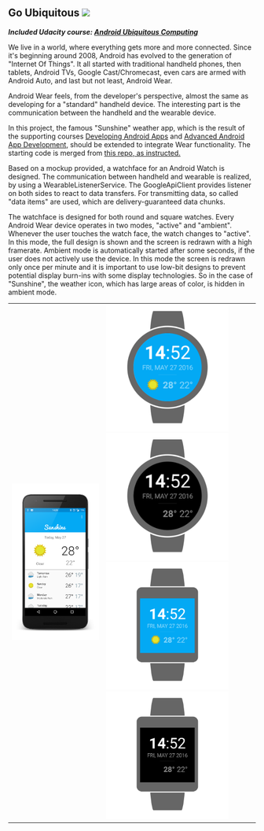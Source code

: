 ## Go Ubiquitous <img style="position: center;" src="https://github.com/alex-gru/Nanodegree-P6/blob/master/app/src/main/res/mipmap-xxxhdpi/ic_launcher.png" width="50"> 

***Included Udacity course: [Android Ubiquitous Computing](https://www.udacity.com/course/android-ubiquitous-computing--ud875-nd)***

We live in a world, where everything gets more and more connected. Since it's beginning around 2008, Android has evolved to the generation of "Internet Of Things". It all started with traditional handheld phones, then tablets, Android TVs, Google Cast/Chromecast, even cars are armed with Android Auto, and last but not least, Android Wear. 

Android Wear feels, from the developer's perspective, almost the same as developing for a "standard" handheld device. The interesting part is the communication between the handheld and the wearable device. 

In this project, the famous "Sunshine" weather app, which is the result of the supporting courses [Developing Android Apps](https://www.udacity.com/course/developing-android-apps--ud853) and [Advanced Android App Development](https://www.udacity.com/course/advanced-android-app-development--ud855), should be extended to integrate Wear functionality. The starting code is merged from [this repo, as instructed.](https://github.com/udacity/Advanced_Android_Development/tree/7.05_Pretty_Wallpaper_Time)

Based on a mockup provided, a watchface for an Android Watch is designed. The communication between handheld and wearable is realized, by using a WearableListenerService. The GoogleApiClient provides listener on both sides to react to data transfers. For transmitting data, so called "data items" are used, which are delivery-guaranteed data chunks.

The watchface is designed for both round and square watches. Every Android Wear device operates in two modes, "active" and "ambient". Whenever the user touches the watch face, the watch changes to "active". In this mode, the full design is shown and the screen is redrawn with a high framerate. Ambient mode is automatically started after some seconds, if the user does not actively use the device.
In this mode the screen is redrawn only once per minute and it is important to use low-bit designs to prevent potential display burn-ins with some display technologies. So in the case of "Sunshine", the weather icon, which has large areas of color, is hidden in ambient mode. 

<table>
  <td>
    <img style="position: center;" src="https://github.com/alex-gru/Nanodegree-P6/blob/master/static/screenshots/P6 - Go Ubiquitous_phone_1_framed.png" width="300">
  </td>
  <td>
      <img style="position: center;" src="https://github.com/alex-gru/Nanodegree-P6/blob/master/static/screenshots/P6 - Go Ubiquitous_wear_1_framed_round.png" width="250">
    <img style="position: center;" src="https://github.com/alex-gru/Nanodegree-P6/blob/master/static/screenshots/P6 - Go Ubiquitous_wear_2_framed_round.png" width="250"><br>
      <img style="position: center;" src="https://github.com/alex-gru/Nanodegree-P6/blob/master/static/screenshots/P6 - Go Ubiquitous_wear_1_framed_square.png" width="250">
    <img style="position: center;" src="https://github.com/alex-gru/Nanodegree-P6/blob/master/static/screenshots/P6 - Go Ubiquitous_wear_2_framed_square.png" width="250">
  </td>
</tr>
</table>
